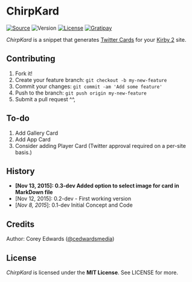# ChirpKard

[![Source](https://img.shields.io/badge/source-cedwardsmedia/chirpkard-blue.svg?style=flat-square "Source")](https://www.github.com/cedwardsmedia/chirpkard)
![Version](https://img.shields.io/badge/version-0.3--dev-red.svg?style=flat-square)
[![License](https://img.shields.io/badge/license-MIT-lightgrey.svg?style=flat-square "License")](./LICENSE)
[![Gratipay](https://img.shields.io/gratipay/cedwardsmedia.svg?style=flat-square "License")](https://gratipay.com/~cedwardsmedia/)

_ChirpKard_ is a snippet that generates [Twitter Cards](https://dev.twitter.com/cards/overview) for your [Kirby 2](https://www.getkirby.com/) site.

## Contributing

1. Fork it!
2. Create your feature branch: `git checkout -b my-new-feature`
3. Commit your changes: `git commit -am 'Add some feature'`
4. Push to the branch: `git push origin my-new-feature`
5. Submit a pull request ^^,

## To-do

1. Add Gallery Card
2. Add App Card
3. Consider adding Player Card (Twitter approval required on a per-site basis.)

## History

 - **[Nov 13, 2015]: 0.3-dev Added option to select image for card in MarkDown file**
 - [Nov 12, 2015]: 0.2-dev - First working version
 - [_Nov 8, 2015_]: 0.1-dev Initial Concept and Code


## Credits
Author: Corey Edwards ([@cedwardsmedia](https://www.twitter.com/cedwardsmedia))

## License
_ChirpKard_ is licensed under the **MIT License**. See LICENSE for more.
